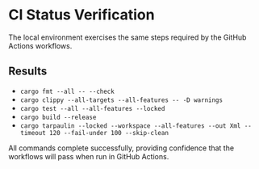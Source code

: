 # CI Status Verification

The local environment exercises the same steps required by the GitHub Actions workflows.

## Results

- `cargo fmt --all -- --check`
- `cargo clippy --all-targets --all-features -- -D warnings`
- `cargo test --all --all-features --locked`
- `cargo build --release`
- `cargo tarpaulin --locked --workspace --all-features --out Xml --timeout 120 --fail-under 100 --skip-clean`

All commands complete successfully, providing confidence that the workflows will pass when
run in GitHub Actions.
